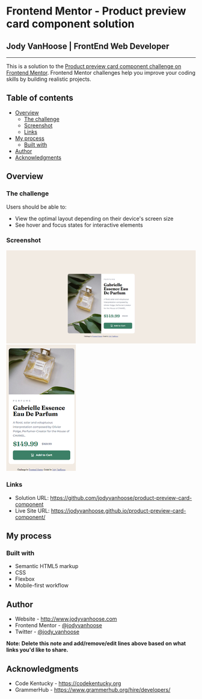 # Frontend Mentor - Product preview card component solution

## Jody VanHoose | FrontEnd Web Developer
_____

This is a solution to the [Product preview card component challenge on Frontend Mentor](https://www.frontendmentor.io/challenges/product-preview-card-component-GO7UmttRfa). Frontend Mentor challenges help you improve your coding skills by building realistic projects. 

## Table of contents

- [Overview](#overview)
  - [The challenge](#the-challenge)
  - [Screenshot](#screenshot)
  - [Links](#links)
- [My process](#my-process)
  - [Built with](#built-with)
- [Author](#author)
- [Acknowledgments](#acknowledgments)


## Overview

### The challenge

Users should be able to:

- View the optimal layout depending on their device's screen size
- See hover and focus states for interactive elements

### Screenshot

![](./images/desktop_product.png)
![](./images/mobile_product.png)



### Links

- Solution URL: https://github.com/jodyvanhoose/product-preview-card-component
- Live Site URL: https://jodyvanhoose.github.io/product-preview-card-component/

## My process

### Built with

- Semantic HTML5 markup
- CSS
- Flexbox
- Mobile-first workflow



## Author

- Website - http://www.jodyvanhoose.com
- Frontend Mentor - [@jodyvanhoose](https://www.frontendmentor.io/profile/jodyvanhoose)
- Twitter - [@jody_vanhoose](https://twitter.com/jody_vanhoose)

**Note: Delete this note and add/remove/edit lines above based on what links you'd like to share.**

## Acknowledgments

- Code Kentucky - https://codekentucky.org
- GrammerHub - https://www.grammerhub.org/hire/developers/
